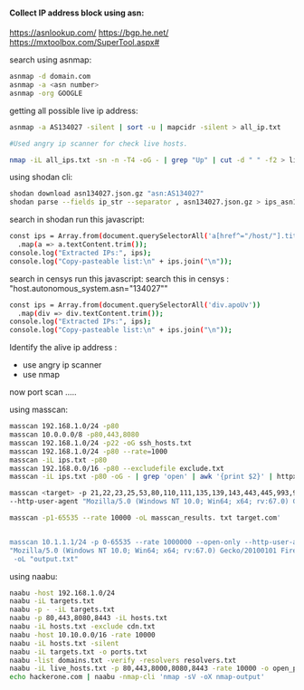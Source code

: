 
#### Collect IP address block using asn:
https://asnlookup.com/
https://bgp.he.net/
https://mxtoolbox.com/SuperTool.aspx#

search using asnmap:
```bash
asnmap -d domain.com
asnmap -a <asn number>
asnmap -org GOOGLE
```

getting all possible live ip address:
```bash
asnmap -a AS134027 -silent | sort -u | mapcidr -silent > all_ip.txt

#Used angry ip scanner for check live hosts.

nmap -iL all_ips.txt -sn -n -T4 -oG - | grep "Up" | cut -d " " -f2 > live_ips.txt

```

using shodan cli:
```bash
shodan download asn134027.json.gz "asn:AS134027"
shodan parse --fields ip_str --separator , asn134027.json.gz > ips_asn134027.txt
```

search in shodan run this javascript:
```bash
const ips = Array.from(document.querySelectorAll('a[href^="/host/"].title.text-dark'))
  .map(a => a.textContent.trim());
console.log("Extracted IPs:", ips);
console.log("Copy-pasteable list:\n" + ips.join("\n"));
```


search in censys run this javascript:
search this in censys : "host.autonomous_system.asn="134027""
```bash
const ips = Array.from(document.querySelectorAll('div.apoUv'))
  .map(div => div.textContent.trim());
console.log("Extracted IPs:", ips);
console.log("Copy-pasteable list:\n" + ips.join("\n"));
```


Identify the alive ip address :
- use angry ip scanner 
- use nmap

now port scan .....

using masscan:
```bash
masscan 192.168.1.0/24 -p80
masscan 10.0.0.0/8 -p80,443,8080
masscan 192.168.1.0/24 -p22 -oG ssh_hosts.txt
masscan 192.168.1.0/24 -p80 --rate=1000
masscan -iL ips.txt -p80
masscan 192.168.0.0/16 -p80 --excludefile exclude.txt
masscan -iL ips.txt -p80 -oG - | grep 'open' | awk '{print $2}' | httpx -silent

masscan <target> -p 21,22,23,25,53,80,110,111,135,139,143,443,445,993,995,1723,3306,3389,5900,8080
--http-user-agent "Mozilla/5.0 (Windows NT 10.0; Win64; x64; rv:67.0) Gecko/20100101 Firefox/67.0" --rate 100000 --oL "output.txt"

masscan -p1-65535 --rate 10000 -oL masscan_results. txt target.com'


masscan 10.1.1.1/24 -p 0-65535 --rate 1000000 --open-only --http-user-agent \
"Mozilla/5.0 (Windows NT 10.0; Win64; x64; rv:67.0) Gecko/20100101 Firefox/67.0"\
 -oL "output.txt"
```

using naabu:
```bash
naabu -host 192.168.1.0/24
naabu -iL targets.txt
naabu -p - -iL targets.txt
naabu -p 80,443,8080,8443 -iL hosts.txt
naabu -iL hosts.txt -exclude cdn.txt
naabu -host 10.10.0.0/16 -rate 10000
naabu -iL hosts.txt -silent
naabu -iL targets.txt -o ports.txt
naabu -list domains.txt -verify -resolvers resolvers.txt
naabu -iL live_hosts.txt -p 80,443,8000,8080,8443 -rate 10000 -o open_ports.txt -silent
echo hackerone.com | naabu -nmap-cli 'nmap -sV -oX nmap-output'

```


